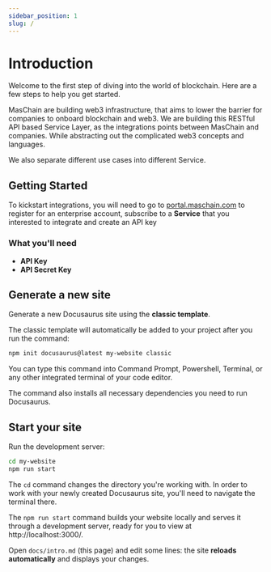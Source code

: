 ```yaml
---
sidebar_position: 1
slug: /
---
```


# Introduction

Welcome to the first step of diving into the world of blockchain. Here are a few steps to help you get started. <br/>

MasChain are building web3 infrastructure, that aims to lower the barrier for companies to onboard blockchain and web3.
We are building this RESTful API based Service Layer, as the integrations points between MasChain and companies. While abstracting out the complicated web3 concepts and languages.

We also separate different use cases into different Service.


## Getting Started

To kickstart integrations, you will need to go to [portal.maschain.com](https://portal.maschain.com/) to register for an enterprise account, subscribe to a **Service** that you interested to integrate and create an API key

### What you'll need

- **API Key**
- **API Secret Key**

## Generate a new site

Generate a new Docusaurus site using the **classic template**.

The classic template will automatically be added to your project after you run the command:

```bash
npm init docusaurus@latest my-website classic
```

You can type this command into Command Prompt, Powershell, Terminal, or any other integrated terminal of your code editor.

The command also installs all necessary dependencies you need to run Docusaurus.

## Start your site

Run the development server:

```bash
cd my-website
npm run start
```

The `cd` command changes the directory you're working with. In order to work with your newly created Docusaurus site, you'll need to navigate the terminal there.

The `npm run start` command builds your website locally and serves it through a development server, ready for you to view at http://localhost:3000/.

Open `docs/intro.md` (this page) and edit some lines: the site **reloads automatically** and displays your changes.
